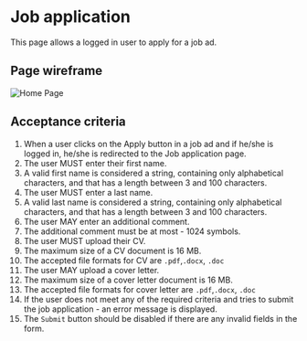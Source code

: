 # Job application

This page allows a logged in user to apply for a job ad.

## Page wireframe

![Home Page](../assets/job-apply.png)

## Acceptance criteria

1. When a user clicks on the Apply button in a job ad and if he/she is logged in, he/she is redirected to the Job application page.
1. The user MUST enter their first name.
1. A valid first name is considered a string, containing only alphabetical characters, and that has a length between 3 and 100 characters.
1. The user MUST enter a last name.
1. A valid last name is considered a string, containing only alphabetical characters, and that has a length between 3 and 100 characters.
1. The user MAY enter an additional comment.
1. The additional comment must be at most - 1024 symbols.
1. The user MUST upload their CV.
1. The maximum size of a CV document is 16 MB.
1. The accepted file formats for CV are `.pdf`,`.docx`, `.doc`
1. The user MAY upload a cover letter.
1. The maximum size of a cover letter document is 16 MB.
1. The accepted file formats for cover letter are `.pdf`,`.docx`, `.doc`
1. If the user does not meet any of the required criteria and tries to submit the job application - an error message is displayed.
1. The `Submit` button should be disabled if there are any invalid fields in the form.
